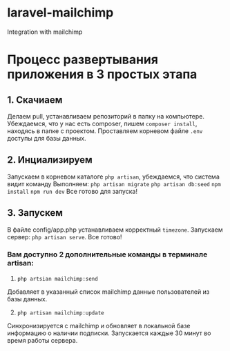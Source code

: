 # laravel-mailchimp
Integration with mailchimp

# Процесс развертывания приложения в 3 простых этапа

## 1. Скачиаем

Делаем pull, устанавливаем репозиторий в папку на компьютере.
Убеждаемся, что у нас есть composer, пишем `composer install`, находясь в папке с проектом.
Проставляем корневом файле `.env` доступы для базы данных.

## 2. Инциализируем

Запускаем в корневом каталоге `php artisan`, убеждаемся, что система видит команду
Выполняем:
  `php artisan migrate`
  `php artisan db:seed`
  `npm install`
  `npm run dev`
Все готово для запуска!

## 3. Запускем

В файле config/app.php устанавливаем корректный `timezone`.
Запускаем сервер: `php artisan serve`.
Все готово!

### Вам доступно 2 дополнительные команды в терминале artisan:
  1. `php artsian mailchimp:send`
  
  Добавляет в указанный список mailchimp данные пользователей из базы данных.
  
  2. `php artisan mailchimp:update`
  
  Синхронизируется с mailchimp и обновляет в локальной базе информацию о наличии подписки.
  Запускается каждые 30 минут во время работы сервера.
